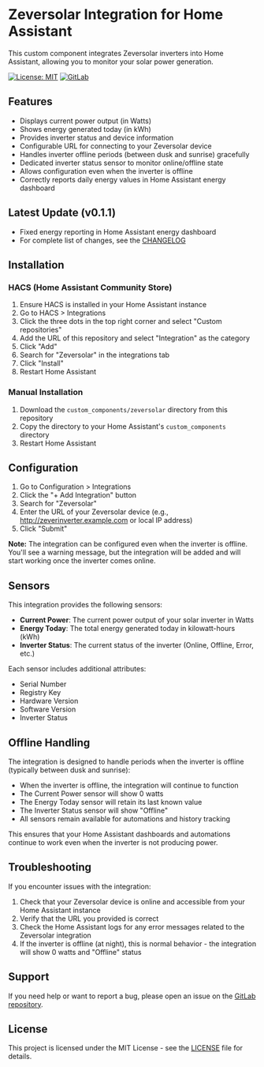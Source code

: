 # Zeversolar Integration for Home Assistant

This custom component integrates Zeversolar inverters into Home Assistant, allowing you to monitor your solar power generation.

[![License: MIT](https://img.shields.io/badge/License-MIT-yellow.svg)](https://opensource.org/licenses/MIT)
[![GitLab](https://img.shields.io/badge/GitLab-Repository-orange.svg)](https://gitlab.com/hms-public/homeassistant/hacs/zeversolar)

## Features

- Displays current power output (in Watts)
- Shows energy generated today (in kWh)
- Provides inverter status and device information
- Configurable URL for connecting to your Zeversolar device
- Handles inverter offline periods (between dusk and sunrise) gracefully
- Dedicated inverter status sensor to monitor online/offline state
- Allows configuration even when the inverter is offline
- Correctly reports daily energy values in Home Assistant energy dashboard

## Latest Update (v0.1.1)

- Fixed energy reporting in Home Assistant energy dashboard
- For complete list of changes, see the [CHANGELOG](CHANGELOG.md)

## Installation

### HACS (Home Assistant Community Store)

1. Ensure HACS is installed in your Home Assistant instance
2. Go to HACS > Integrations
3. Click the three dots in the top right corner and select "Custom repositories"
4. Add the URL of this repository and select "Integration" as the category
5. Click "Add"
6. Search for "Zeversolar" in the integrations tab
7. Click "Install"
8. Restart Home Assistant

### Manual Installation

1. Download the `custom_components/zeversolar` directory from this repository
2. Copy the directory to your Home Assistant's `custom_components` directory
3. Restart Home Assistant

## Configuration

1. Go to Configuration > Integrations
2. Click the "+ Add Integration" button
3. Search for "Zeversolar"
4. Enter the URL of your Zeversolar device (e.g., http://zeverinverter.example.com or local IP address)
5. Click "Submit"

**Note:** The integration can be configured even when the inverter is offline. You'll see a warning message, but the integration will be added and will start working once the inverter comes online.

## Sensors

This integration provides the following sensors:

- **Current Power**: The current power output of your solar inverter in Watts
- **Energy Today**: The total energy generated today in kilowatt-hours (kWh)
- **Inverter Status**: The current status of the inverter (Online, Offline, Error, etc.)

Each sensor includes additional attributes:
- Serial Number
- Registry Key
- Hardware Version
- Software Version
- Inverter Status

## Offline Handling

The integration is designed to handle periods when the inverter is offline (typically between dusk and sunrise):

- When the inverter is offline, the integration will continue to function
- The Current Power sensor will show 0 watts
- The Energy Today sensor will retain its last known value
- The Inverter Status sensor will show "Offline"
- All sensors remain available for automations and history tracking

This ensures that your Home Assistant dashboards and automations continue to work even when the inverter is not producing power.

## Troubleshooting

If you encounter issues with the integration:

1. Check that your Zeversolar device is online and accessible from your Home Assistant instance
2. Verify that the URL you provided is correct
3. Check the Home Assistant logs for any error messages related to the Zeversolar integration
4. If the inverter is offline (at night), this is normal behavior - the integration will show 0 watts and "Offline" status

## Support

If you need help or want to report a bug, please open an issue on the [GitLab repository](https://gitlab.com/hms-public/homeassistant/hacs/zeversolar/-/issues).

## License

This project is licensed under the MIT License - see the [LICENSE](LICENSE) file for details.
